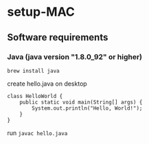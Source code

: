 # setup-MAC

## Software requirements

### Java (java version "1.8.0_92" or higher)

`brew install java`

create hello.java on desktop

```
class HelloWorld {
    public static void main(String[] args) {
        System.out.println("Hello, World!");
    }
}
```
run `javac hello.java`
